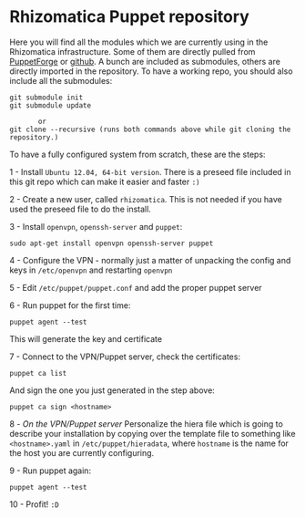 # Rhizomatica Puppet repository

Here you will find all the modules which we are currently using in the Rhizomatica infrastructure.
Some of them are directly pulled from [PuppetForge](https://forge.puppetlabs.com) or [github](https://github.com). A bunch are included as submodules, others are directly imported in the repository.
To have a working repo, you should also include all the submodules:

    git submodule init
    git submodule update

           or
    git clone --recursive (runs both commands above while git cloning the repository.)

To have a fully configured system from scratch, these are the steps:

1 - Install `Ubuntu 12.04, 64-bit version`. There is a preseed file included in this git repo which can make it easier and faster `:)`

2 - Create a new user, called `rhizomatica`. This is not needed if you have used the preseed file to do the install.

3 - Install `openvpn`, `openssh-server` and `puppet`:
       
    sudo apt-get install openvpn openssh-server puppet

4 - Configure the VPN - normally just a matter of unpacking the config and keys in `/etc/openvpn` and restarting `openvpn`

5 - Edit `/etc/puppet/puppet.conf` and add the proper puppet server

6 - Run puppet for the first time:

    puppet agent --test

This will generate the key and certificate

7 - Connect to the VPN/Puppet server, check the certificates:

    puppet ca list

And sign the one you just generated in the step above:

    puppet ca sign <hostname>

8 - *On the VPN/Puppet server* Personalize the hiera file which is going to describe your installation by copying over the template file to something like `<hostname>.yaml` in `/etc/puppet/hieradata`, where `hostname` is the name for the host you are currently configuring.

9 - Run puppet again:

    puppet agent --test

10 - Profit! `:D`

